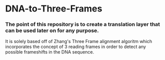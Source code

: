 # DNA-to-Three-Frames

### The point of this repository is to create a translation layer that can be used later on for any purpose.

It is solely based off of Zhang's Three Frame alignment algoritm which incorporates the concept of 3 reading frames in order to detect any possible frameshifts in the DNA sequence.
